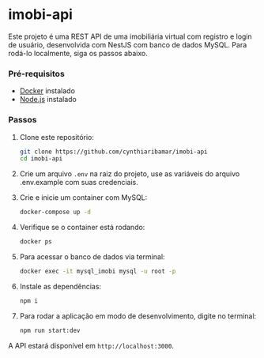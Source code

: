 # imobi-api

Este projeto é uma REST API de uma imobiliária virtual com registro e login de usuário, desenvolvida com NestJS com banco de dados MySQL. Para rodá-lo localmente, siga os passos abaixo.

### Pré-requisitos

- [Docker](https://www.docker.com/) instalado  
- [Node.js](https://nodejs.org/en/) instalado  

### Passos

1. Clone este repositório:

   ```bash
   git clone https://github.com/cynthiaribamar/imobi-api
   cd imobi-api

2. Crie um arquivo `.env` na raiz do projeto, use as variáveis do arquivo .env.example com suas credenciais.

3. Crie e inicie um container com MySQL:

   ```bash
   docker-compose up -d

4. Verifique se o container está rodando:
   ```bash
   docker ps

5. Para acessar o banco de dados via terminal:
   ```bash
   docker exec -it mysql_imobi mysql -u root -p
   
6. Instale as dependências:
   ```bash
   npm i


7. Para rodar a aplicação em modo de desenvolvimento, digite no terminal:
   ```bash
   npm run start:dev

A API estará disponível em `http://localhost:3000`.



